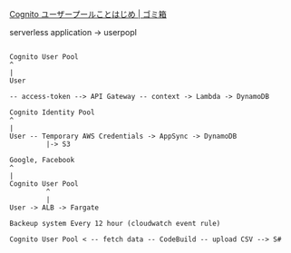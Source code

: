 [Cognito ユーザープールことはじめ | ゴミ箱](https://53ningen.com/cognito-userpool-tutorial/)

serverless application -> userpopl

```

Cognito User Pool
^
|
User

-- access-token --> API Gateway -- context -> Lambda -> DynamoDB

```

```
Cognito Identity Pool
^
|
User -- Temporary AWS Credentials -> AppSync -> DynamoDB
         |-> S3

```

```
Google, Facebook
^
|
Cognito User Pool
         ^
         |
User -> ALB -> Fargate
```

```
Backeup system Every 12 hour (cloudwatch event rule)

Cognito User Pool < -- fetch data -- CodeBuild -- upload CSV --> S#

```
